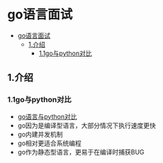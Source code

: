 # go语言面试

<!-- TOC -->

- [go语言面试](#go%e8%af%ad%e8%a8%80%e9%9d%a2%e8%af%95)
  - [1.介绍](#1%e4%bb%8b%e7%bb%8d)
    - [1.1go与python对比](#11go%e4%b8%8epython%e5%af%b9%e6%af%94)

<!-- /TOC -->

## 1.介绍

### 1.1go与python对比

- [go语言与python对比](https://zhuanlan.zhihu.com/p/62728193)
- go因为是编译型语言，大部分情况下执行速度更快
- go内建并发机制
- go相对更适合系统编程
- go作为静态型语言，更易于在编译时捕获BUG
